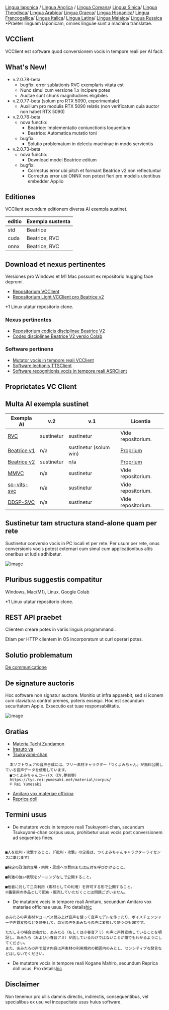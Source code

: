 [Lingua Iaponica](/README.md) /
[Lingua Anglica](/docs_i18n/README_en.md) /
[Lingua Coreana](/docs_i18n/README_ko.md)/
[Lingua Sinica](/docs_i18n/README_zh.md)/
[Lingua Theodisca](/docs_i18n/README_de.md)/
[Lingua Arabica](/docs_i18n/README_ar.md)/
[Lingua Graeca](/docs_i18n/README_el.md)/
[Lingua Hispanica](/docs_i18n/README_es.md)/
[Lingua Francogallica](/docs_i18n/README_fr.md)/
[Lingua Italica](/docs_i18n/README_it.md)/
[Lingua Latina](/docs_i18n/README_la.md)/
[Lingua Malaica](/docs_i18n/README_ms.md)/
[Lingua Russica](/docs_i18n/README_ru.md)
*Praeter linguam Iaponicam, omnes linguae sunt a machina translatae.

## VCClient

VCClient est software quod conversionem vocis in tempore reali per AI facit.

## What's New!

* v.2.0.78-beta
  * bugfix: error sublationis RVC exemplaris vitata est
  * Nunc simul cum versione 1.x incipere potes
  * Auctae sunt chunk magnitudines eligibiles
* v.2.0.77-beta (solum pro RTX 5090, experimentale)
  * Auxilium pro modulis RTX 5090 relatis (non verificatum quia auctor non habet RTX 5090)
* v.2.0.76-beta
  * nova functio:
    * Beatrice: Implementatio coniunctionis loquentium
    * Beatrice: Automatica mutatio toni
  * bugfix:
    * Solutio problematum in delectu machinae in modo servientis
* v.2.0.73-beta
  * nova functio:
    * Download model Beatrice editum
  * bugfix:
    * Correctus error ubi pitch et formant Beatrice v2 non reflectuntur
    * Correctus error ubi ONNX non potest fieri pro modelis utentibus embedder Applio

## Editiones

VCClient secundum editionem diversa AI exempla sustinet.

| editio | Exempla sustenta |
| ------ | ----------------- |
| std    | Beatrice         |
| cuda   | Beatrice, RVC    |
| onnx   | Beatrice, RVC    |

## Download et nexus pertinentes

Versiones pro Windows et M1 Mac possunt ex repositorio hugging face depromi.

* [Repositorium VCClient](https://huggingface.co/wok000/vcclient000/tree/main)
* [Repositorium Light VCClient pro Beatrice v2](https://huggingface.co/wok000/light_vcclient_beatrice/tree/main)

*1 Linux utatur repositorio clone.

### Nexus pertinentes

* [Repositorium codicis disciplinae Beatrice V2](https://huggingface.co/fierce-cats/beatrice-trainer)
* [Codex disciplinae Beatrice V2 versio Colab](https://github.com/w-okada/beatrice-trainer-colab)

### Software pertinens

* [Mutator vocis in tempore reali VCClient](https://github.com/w-okada/voice-changer)
* [Software lectionis TTSClient](https://github.com/w-okada/ttsclient)
* [Software recognitionis vocis in tempore reali ASRClient](https://github.com/w-okada/asrclient)

## Proprietates VC Client

## Multa AI exempla sustinet

| Exempla AI                                                                                                     | v.2       | v.1                  | Licentia                                                                                 |
| ------------------------------------------------------------------------------------------------------------ | --------- | -------------------- | ------------------------------------------------------------------------------------------ |
| [RVC ](https://github.com/RVC-Project/Retrieval-based-Voice-Conversion-WebUI/blob/main/docs/jp/README.ja.md) | sustinetur | sustinetur            | Vide repositorium.                                                             |
| [Beatrice v1](https://prj-beatrice.com/)                                                                     | n/a       | sustinetur (solum win) | [Proprium](https://github.com/w-okada/voice-changer/tree/master/server/voice_changer/Beatrice) |
| [Beatrice v2](https://prj-beatrice.com/)                                                                     | sustinetur | n/a                  | [Proprium](https://huggingface.co/wok000/vcclient_model/blob/main/beatrice_v2_beta/readme.md)  |
| [MMVC](https://github.com/isletennos/MMVC_Trainer)                                                           | n/a       | sustinetur            | Vide repositorium.                                                             |
| [so-vits-svc](https://github.com/svc-develop-team/so-vits-svc)                                               | n/a       | sustinetur            | Vide repositorium.                                                             |
| [DDSP-SVC](https://github.com/yxlllc/DDSP-SVC)                                                               | n/a       | sustinetur            | Vide repositorium.                                                             |

## Sustinetur tam structura stand-alone quam per rete

Sustinetur conversio vocis in PC locali et per rete.
Per usum per rete, onus conversionis vocis potest externari cum simul cum applicationibus altis oneribus ut ludis adhibetur.

![image](https://user-images.githubusercontent.com/48346627/206640768-53f6052d-0a96-403b-a06c-6714a0b7471d.png)

## Pluribus suggestis compatitur

Windows, Mac(M1), Linux, Google Colab

*1 Linux utatur repositorio clone.

## REST API praebet

Clientem creare potes in variis linguis programmandi.

Etiam per HTTP clientem in OS incorporatum ut curl operari potes.

## Solutio problematum

[De communicatione](tutorials/trouble_shoot_communication_ja.md)

## De signature auctoris

Hoc software non signatur auctore. Monitio ut infra apparebit, sed si iconem cum claviatura control premes, poteris exsequi. Hoc est secundum securitatem Apple. Exsecutio est tuae responsabilitatis.

![image](https://user-images.githubusercontent.com/48346627/212567711-c4a8d599-e24c-4fa3-8145-a5df7211f023.png)

## Gratias

* [Materia Tachi Zundamon](https://seiga.nicovideo.jp/seiga/im10792934)
* [Irasuto ya](https://www.irasutoya.com/)
* [Tsukuyomi-chan](https://tyc.rei-yumesaki.net/)

```
  本ソフトウェアの音声合成には、フリー素材キャラクター「つくよみちゃん」が無料公開している音声データを使用しています。
  ■つくよみちゃんコーパス（CV.夢前黎）
  https://tyc.rei-yumesaki.net/material/corpus/
  © Rei Yumesaki
```

* [Amitaro vox materiae officina](https://amitaro.net/)
* [Reprica doll](https://kikyohiroto1227.wixsite.com/kikoto-utau)

## Termini usus

* De mutatore vocis in tempore reali Tsukuyomi-chan, secundum Tsukuyomi-chan corpus usus, prohibetur usus vocis post conversionem ad sequentes fines.

```

■人を批判・攻撃すること。（「批判・攻撃」の定義は、つくよみちゃんキャラクターライセンスに準じます）

■特定の政治的立場・宗教・思想への賛同または反対を呼びかけること。

■刺激の強い表現をゾーニングなしで公開すること。

■他者に対して二次利用（素材としての利用）を許可する形で公開すること。
※鑑賞用の作品として配布・販売していただくことは問題ございません。
```

* De mutatore vocis in tempore reali Amitaro, secundum Amitaro vox materiae officinae usus. Pro details[hic](https://amitaro.net/voice/faq/#index_id6)

```
あみたろの声素材やコーパス読み上げ音声を使って音声モデルを作ったり、ボイスチェンジャーや声質変換などを使用して、自分の声をあみたろの声に変換して使うのもOKです。

ただしその場合は絶対に、あみたろ（もしくは小春音アミ）の声に声質変換していることを明記し、あみたろ（および小春音アミ）が話しているわけではないことが誰でもわかるようにしてください。
また、あみたろの声で話す内容は声素材の利用規約の範囲内のみとし、センシティブな発言などはしないでください。
```

* De mutatore vocis in tempore reali Kogane Mahiro, secundum Reprica doll usus. Pro details[hic](https://kikyohiroto1227.wixsite.com/kikoto-utau/ter%EF%BD%8Ds-of-service)

## Disclaimer

Non tenemur pro ullis damnis directis, indirectis, consequentibus, vel specialibus ex usu vel incapacitate usus huius software.

```
